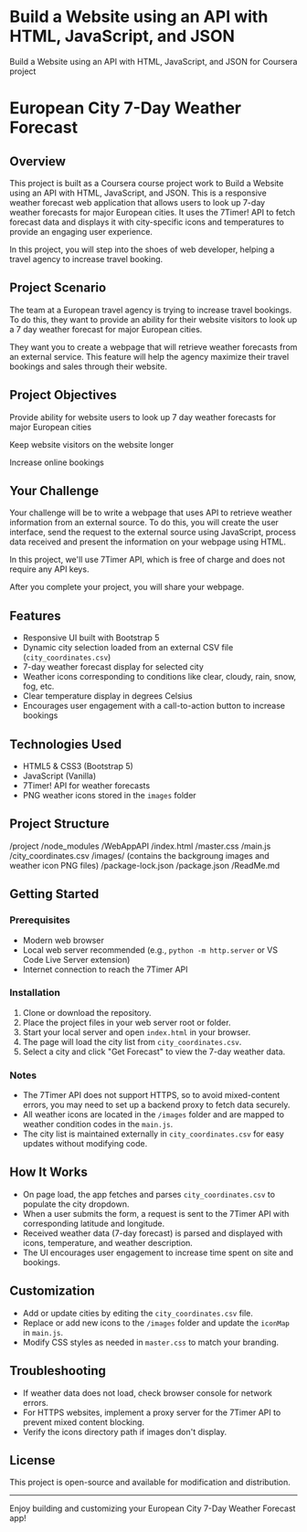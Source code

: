 #  Build a Website using an API with HTML, JavaScript, and JSON
Build a Website using an API with HTML, JavaScript, and JSON for Coursera project
# European City 7-Day Weather Forecast

## Overview

This project is built as a Coursera course project work to Build a Website using an API with HTML, JavaScript, and JSON. This is a responsive weather forecast web application that allows users to look up 7-day weather forecasts for major European cities. It uses the 7Timer! API to fetch forecast data and displays it with city-specific icons and temperatures to provide an engaging user experience.


In this project, you will step into the shoes of web developer, helping a travel agency to increase travel booking.


## Project Scenario

The team at a European travel agency is trying to increase travel bookings. To do this, they want to provide an ability for their website visitors to look up a 7 day weather forecast for major European cities.

They want you to create a webpage that will retrieve weather forecasts from an external service. This feature will help the agency maximize their travel bookings and sales through their website.

## Project Objectives

Provide ability for website users to look up 7 day weather forecasts for major European cities

Keep website visitors on the website longer

Increase online bookings

## Your Challenge

Your challenge will be to write a webpage that uses API to retrieve weather information from an external source. To do this, you will create the user interface, send the request to the external source using JavaScript, process data received and present the information on your webpage using HTML.

In this project, we'll use 7Timer API, which is free of charge and does not require any API keys.

After you complete your project, you will share your webpage.

## Features

- Responsive UI built with Bootstrap 5
- Dynamic city selection loaded from an external CSV file (`city_coordinates.csv`)
- 7-day weather forecast display for selected city
- Weather icons corresponding to conditions like clear, cloudy, rain, snow, fog, etc.
- Clear temperature display in degrees Celsius
- Encourages user engagement with a call-to-action button to increase bookings

## Technologies Used

- HTML5 & CSS3 (Bootstrap 5)
- JavaScript (Vanilla)
- 7Timer! API for weather forecasts
- PNG weather icons stored in the `images` folder

## Project Structure
/project
    /node_modules
    /WebAppAPI
        /index.html
        /master.css
        /main.js
        /city_coordinates.csv
        /images/ (contains the backgroung images and weather icon PNG files)
    /package-lock.json
    /package.json
    /ReadMe.md

## Getting Started

### Prerequisites

- Modern web browser
- Local web server recommended (e.g., `python -m http.server` or VS Code Live Server extension)
- Internet connection to reach the 7Timer API

### Installation

1. Clone or download the repository.
2. Place the project files in your web server root or folder.
3. Start your local server and open `index.html` in your browser.
4. The page will load the city list from `city_coordinates.csv`.
5. Select a city and click "Get Forecast" to view the 7-day weather data.

### Notes

- The 7Timer API does not support HTTPS, so to avoid mixed-content errors, you may need to set up a backend proxy to fetch data securely.
- All weather icons are located in the `/images` folder and are mapped to weather condition codes in the `main.js`.
- The city list is maintained externally in `city_coordinates.csv` for easy updates without modifying code.

## How It Works

- On page load, the app fetches and parses `city_coordinates.csv` to populate the city dropdown.
- When a user submits the form, a request is sent to the 7Timer API with corresponding latitude and longitude.
- Received weather data (7-day forecast) is parsed and displayed with icons, temperature, and weather description.
- The UI encourages user engagement to increase time spent on site and bookings.

## Customization

- Add or update cities by editing the `city_coordinates.csv` file.
- Replace or add new icons to the `/images` folder and update the `iconMap` in `main.js`.
- Modify CSS styles as needed in `master.css` to match your branding.

## Troubleshooting

- If weather data does not load, check browser console for network errors.
- For HTTPS websites, implement a proxy server for the 7Timer API to prevent mixed content blocking.
- Verify the icons directory path if images don't display.

## License

This project is open-source and available for modification and distribution.

---

Enjoy building and customizing your European City 7-Day Weather Forecast app!
